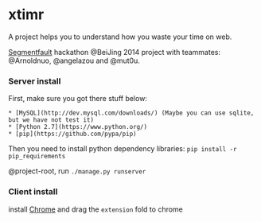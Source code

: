 xtimr
=======

A project helps you to understand how you waste your time on web.

[Segmentfault](http://segmentfault.com/) hackathon @BeiJing 2014 project with teammates: @Arnoldnuo, @angelazou and @mut0u.

### Server install

First, make sure you got there stuff below:

    * [MySQL](http://dev.mysql.com/downloads/) (Maybe you can use sqlite, but we have not test it)
    * [Python 2.7](https://www.python.org/)
    * [pip](https://github.com/pypa/pip)


Then you need to install python dependency libraries:
`pip install -r pip_requirements`

@project-root, run `./manage.py runserver`

### Client install

install [Chrome](https://www.google.com/intl/en/chrome/browser/) and drag the `extension` fold to chrome





